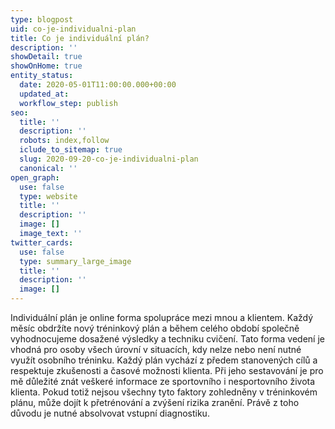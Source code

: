 ```yaml
---
type: blogpost
uid: co-je-individualni-plan
title: Co je individuální plán?
description: ''
showDetail: true
showOnHome: true
entity_status:
  date: 2020-05-01T11:00:00.000+00:00
  updated_at:
  workflow_step: publish
seo:
  title: ''
  description: ''
  robots: index,follow
  iclude_to_sitemap: true
  slug: 2020-09-20-co-je-individualni-plan
  canonical: ''
open_graph:
  use: false
  type: website
  title: ''
  description: ''
  image: []
  image_text: ''
twitter_cards:
  use: false
  type: summary_large_image
  title: ''
  description: ''
  image: []
---
```


Individuální plán je online forma spolupráce mezi mnou a klientem. Každý měsíc obdržíte nový tréninkový plán a během celého období společně vyhodnocujeme dosažené výsledky a techniku cvičení. Tato forma vedení je vhodná pro osoby všech úrovní v situacích, kdy nelze nebo není nutné využít osobního tréninku. Každý plán vychází z předem stanovených cílů a respektuje zkušenosti a časové možnosti klienta. Při jeho sestavování je pro mě důležité znát veškeré informace ze sportovního i nesportovního života klienta. Pokud totiž nejsou všechny tyto faktory zohledněny v tréninkovém plánu, může dojít k přetrénování a zvýšení rizika zranění. Právě z toho důvodu je nutné absolvovat vstupní diagnostiku.

